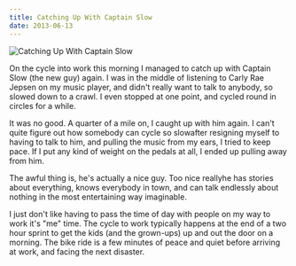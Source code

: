```yaml
---
title: Catching Up With Captain Slow
date: 2013-06-13
---
```


![Catching Up With Captain Slow](https://source.unsplash.com/0gkw_9fy0eQ/1600x900)

On the cycle into work this morning I managed to catch up with Captain Slow (the new guy) again. I was in the middle of listening to Carly Rae Jepsen on my music player, and didn't really want to talk to anybody, so slowed down to a crawl. I even stopped at one point, and cycled round in circles for a while.

It was no good. A quarter of a mile on, I caught up with him again. I can't quite figure out how somebody can cycle so slowafter resigning myself to having to talk to him, and pulling the music from my ears, I tried to keep pace. If I put any kind of weight on the pedals at all, I ended up pulling away from him.

The awful thing is, he's actually a nice guy. Too nice reallyhe has stories about everything, knows everybody in town, and can talk endlessly about nothing in the most entertaining way imaginable.

I just don't like having to pass the time of day with people on my way to work it's "me" time. The cycle to work typically happens at the end of a two hour sprint to get the kids (and the grown-ups) up and out the door on a morning. The bike ride is a few minutes of peace and quiet before arriving at work, and facing the next disaster.